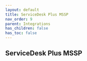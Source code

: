 ```yaml
---
layout: default
title: ServiceDesk Plus MSSP
nav_order: 9
parent: Integrations
has_children: false
has_toc: false
---
```


## ServiceDesk Plus MSSP
